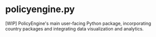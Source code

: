 # policyengine.py
[WIP] PolicyEngine's main user-facing Python package, incorporating country packages and integrating data visualization and analytics.
